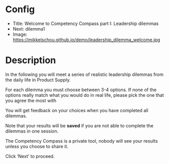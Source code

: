 # Config
 - Title: Welcome to Competency Compass part I: Leadership dilemmas
 - Next: dilemma1
 - Image: https://mikkelschou.github.io/demo/leadership_dilemma_welcome.jpg

# Description
In the following you will meet a series of realistic leadership dilemmas from the daily life in Product Supply. 

For each dilemma you must choose between 3-4 options. If none of the options really match what you would do in real life, please pick the one that you agree the most with

You will get feedback on your choices when you have completed all dilemmas.

Note that your results will be **saved** if you are not able to complete the dilemmas in one session.

The Competency Compass is a private tool, nobody will see your results unless you choose to share it. 

Click ‘Next’ to proceed.


